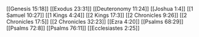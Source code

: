 [[Genesis 15:18]]
[[Exodus 23:31]]
[[Deuteronomy 11:24]]
[[Joshua 1:4]]
[[1 Samuel 10:27]]
[[1 Kings 4:24]]
[[2 Kings 17:3]]
[[2 Chronicles 9:26]]
[[2 Chronicles 17:5]]
[[2 Chronicles 32:23]]
[[Ezra 4:20]]
[[Psalms 68:29]]
[[Psalms 72:8]]
[[Psalms 76:11]]
[[Ecclesiastes 2:25]]
